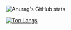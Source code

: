 ![Anurag's GitHub stats](https://github-readme-stats.vercel.app/api?username=MohamedEL-Torky&show_icons=true&include_all_commits=true&count_private=true&theme=radical)

[![Top Langs](https://github-readme-stats.vercel.app/api/top-langs/?username=MohamedEL-Torky&layout=compact&theme=radical)](https://github.com/anuraghazra/github-readme-stats)
